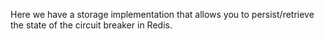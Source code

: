 ﻿Here we have a storage implementation that allows you to persist/retrieve the state of the circuit breaker in Redis.